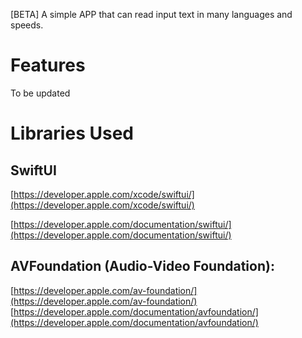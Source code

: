 [BETA] A simple APP that can read input text in many languages and speeds.

# Features

To be updated

# Libraries Used

## SwiftUI
[https://developer.apple.com/xcode/swiftui/](https://developer.apple.com/xcode/swiftui/)

[https://developer.apple.com/documentation/swiftui/](https://developer.apple.com/documentation/swiftui/)

## AVFoundation (Audio-Video Foundation):
[https://developer.apple.com/av-foundation/](https://developer.apple.com/av-foundation/)
[https://developer.apple.com/documentation/avfoundation/](https://developer.apple.com/documentation/avfoundation/)
